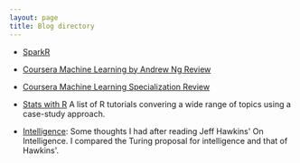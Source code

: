 ```yaml
---
layout: page
title: Blog directory
---
```

* [SparkR](/blog/sparkR)

* [Coursera Machine Learning by Andrew Ng Review](/blog/mlReview)

* [Coursera Machine Learning Specialization Review](/blog/mlSpecOne)

* [Stats with R](/r/r_home) A list of R tutorials convering a wide range of topics using a case-study approach.

* [Intelligence](/research/intelligence.pdf): Some thoughts I had after reading Jeff Hawkins' On Intelligence. I compared the Turing proposal for intelligence and that of Hawkins'.

